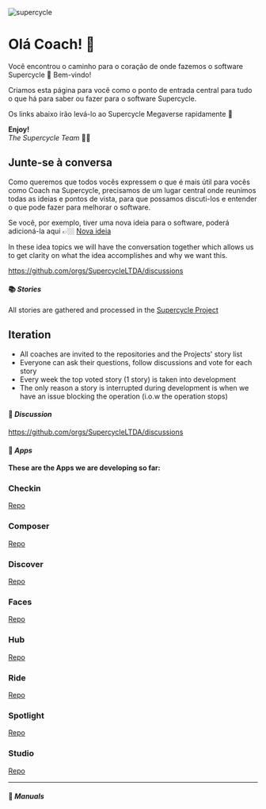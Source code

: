 
![supercycle](https://www.supercycle.com.br/logo192.png)

# Olá Coach! 👋

Você encontrou o caminho para o coração de onde fazemos o software Supercycle 🎉 Bem-vindo!

Criamos esta página para você como o ponto de entrada central para tudo o que há para saber ou fazer para o software Supercycle.

Os links abaixo irão levá-lo ao Supercycle Megaverse rapidamente 🚀

**Enjoy!**  <br>
*The Supercycle Team* 💪🏼

## Junte-se à conversa

Como queremos que todos vocês expressem o que é mais útil para vocês como Coach na Supercycle, precisamos de um
lugar central onde reunimos todas as ideias e pontos de vista, para que possamos discuti-los e entender o que
pode fazer para melhorar o software.

Se você, por exemplo, tiver uma nova ideia para o software, poderá adicioná-la aqui 👉🏼 [Nova ideia](https://github.com/orgs/SupercycleLTDA/discussions/new?category=ideas)

In these idea topics we will have the conversation together which allows us to get clarity on what the idea accomplishes and why we want this.


 

https://github.com/orgs/SupercycleLTDA/discussions



#### 📚 *Stories*

All stories are gathered and processed in the [Supercycle Project](https://github.com/orgs/SupercycleLTDA/projects/1)


## Iteration

- All coaches are invited to the repositories and the Projects' story list
- Everyone can ask their questions, follow discussions and vote for each story
- Every week the top voted story (1 story) is taken into development
- The only reason a story is interrupted during development is when we have an issue blocking the operation (i.o.w the operation stops)


#### 💬 *Discussion*

https://github.com/orgs/SupercycleLTDA/discussions


#### 📱 *Apps*

**These are the Apps we are developing so far:**

### Checkin

[Repo](https://github.com/SupercycleLTDA/checkin.supercycle.com.br)

### Composer

[Repo](https://github.com/SupercycleLTDA/composer.supercycle.com.br)

### Discover

[Repo](https://github.com/SupercycleLTDA/discover.supercycle.com.br)

### Faces

[Repo](https://github.com/SupercycleLTDA/faces.supercycle.com.br)

### Hub

[Repo](https://github.com/SupercycleLTDA/hub.supercycle.com.br)

### Ride

[Repo](https://github.com/SupercycleLTDA/ride.supercycle.com.br)

### Spotlight

[Repo](https://github.com/SupercycleLTDA/spotlight.supercycle.com.br)

### Studio

[Repo](https://github.com/SupercycleLTDA/studio.supercycle.com.br)

<hr>

#### 📘 *Manuals*
